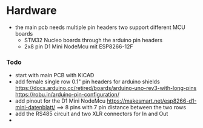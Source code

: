 # Hardware

- the main pcb needs multiple pin headers two support different MCU boards
  * STM32 Nucleo boards through the arduino pin headers
  * 2x8 pin D1 Mini NodeMcu mit ESP8266-12F 

### Todo
* start with main PCB with KiCAD
* add female single row 0.1" pin headers for arduino shields
  https://docs.arduino.cc/retired/boards/arduino-uno-rev3-with-long-pins
  https://robu.in/arduino-pin-configuration/
* add pinout for the D1 Mini NodeMcu
  https://makesmart.net/esp8266-d1-mini-datenblatt/ ==> 8 pins with 7 pin distance between the two rows
* add the RS485 circuit and two XLR connectors for In and Out
* 
